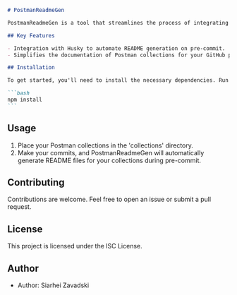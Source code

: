 ````markdown
# PostmanReadmeGen

PostmanReadmeGen is a tool that streamlines the process of integrating Postman collections with GIT, enabling the automatic generation of README files during pre-commits. This tool is designed for those looking to create better-looking documentation for their Postman collections within their GitHub repositories

## Key Features

- Integration with Husky to automate README generation on pre-commit.
- Simplifies the documentation of Postman collections for your GitHub projects.

## Installation

To get started, you'll need to install the necessary dependencies. Run the following command:

```bash
npm install
```
````

## Usage

1. Place your Postman collections in the 'collections' directory.
2. Make your commits, and PostmanReadmeGen will automatically generate README files for your collections during pre-commit.

## Contributing

Contributions are welcome. Feel free to open an issue or submit a pull request.

## License

This project is licensed under the ISC License.

## Author

- Author: Siarhei Zavadski
